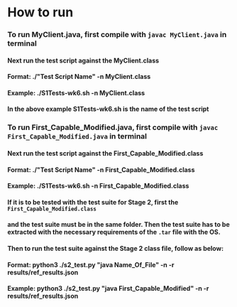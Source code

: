 # How to run
### To run MyClient.java, first compile with ```javac MyClient.java``` in terminal
#### Next run the test script against the MyClient.class
#### Format: ./"Test Script Name" -n MyClient.class
#### Example: ./S1Tests-wk6.sh -n MyClient.class
#### In the above example S1Tests-wk6.sh is the name of the test script

### To run First_Capable_Modified.java, first compile with ```javac First_Capable_Modified.java``` in terminal
#### Next run the test script against the First_Capable_Modified.class
#### Format: ./"Test Script Name" -n First_Capable_Modified.class
#### Example: ./S1Tests-wk6.sh -n First_Capable_Modified.class
#### If it is to be tested with the test suite for Stage 2, first the ```First_Capable_Modified.class```
#### and the test suite must be in the same folder. Then the test suite has to be extracted with the necessary requirements of the ```.tar``` file with the OS.
#### Then to run the test suite against the Stage 2 class file, follow as below:
#### Format: python3 ./s2_test.py "java Name_Of_File" -n -r results/ref_results.json
#### Example: python3 ./s2_test.py "java First_Capable_Modified" -n -r results/ref_results.json

